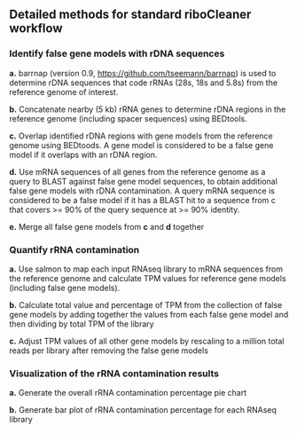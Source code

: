 ## Detailed methods for standard riboCleaner workflow

### Identify false gene models with rDNA sequences

**a.**	barrnap (version 0.9, https://github.com/tseemann/barrnap) is used to determine rDNA sequences that code rRNAs (28s, 18s and 5.8s) from the reference genome of interest.
  
**b.**	Concatenate nearby (5 kb) rRNA genes to determine rDNA regions in the reference genome (including spacer sequences) using BEDtools.
  
**c.**	Overlap identified rDNA regions with gene models from the reference genome using BEDtoods. A gene model is considered to be a false gene model if it overlaps with an rDNA region.
  
**d.**	Use mRNA sequences of all genes from the reference genome as a query to BLAST against false gene model sequences, to obtain additional false gene models with rDNA contamination. A query mRNA sequence is considered to be a false model if it has a BLAST hit to a sequence from c that covers >= 90% of the query sequence at >= 90% identity.
  
**e.**	Merge all false gene models from **c** and **d** together
  
### Quantify rRNA contamination

**a.**	Use salmon to map each input RNAseq library to mRNA sequences from the reference genome and calculate TPM values for reference gene models (including false gene models). 

**b.**	Calculate total value and percentage of TPM from the collection of false gene models by adding together the values from each false gene model and then dividing by total TPM of the library

**c.**	Adjust TPM values of all other gene models by rescaling to a million total reads per library after removing the false gene models

### Visualization of the rRNA contamination results

**a.**	Generate the overall rRNA contamination percentage pie chart

**b.**	Generate bar plot of rRNA contamination percentage for each RNAseq library





